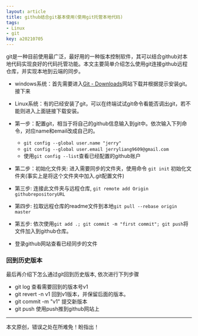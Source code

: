 ```yaml
---
layout: article
title: github结合git基本使用(使用git托管本地代码)
tags: 
- Linux
- git
key: a20210705
---
```


git是一种目前使用最广泛，最好用的一种版本控制软件，其可以结合github对本地代码实现良好的代码托管功能。本文主要简单介绍怎么使用git连接github远程仓库，并实现本地到云端的同步。

<!--more-->

* windows系统：首先需要进入[Git - Downloads](https://git-scm.com/downloads)网站下载并根据提示安装git。接下来
* Linux系统：有的已经安装了git，可以在终端试试git命令看能否调出git，若不能则进入上面链接下载安装。

* 第一步：配置git，相当于将自己的github信息输入到git中。依次输入下列命令，对应name和email改成自己的。
	* `git config --global user.name "jerry"`
	* `git config --global user.email jerryliang9609@gmail.com`
	* 使用`git config --list`查看已经配置的github账户
* 第二步：初始化文件夹: 进入需要同步的文件夹，使用命令 `git init` 初始化文件夹(事实上是将这个文件夹中加入.git配置文件)
* 第三步: 连接此文件夹与远程仓库, `git remote add Origin githubrepositoryURL`
* 第四步: 拉取远程仓库的readme文件到本地`git pull --rebase origin master`
* 第五步: 依次使用`git add .; git commit -m "first commit"; git push`将文件加入到github仓库。
* 登录github网站查看已经同步的文件

### 回到历史版本
最后再介绍下怎么通过git回到历史版本, 依次进行下列步骤
* git log  查看需要回到的版本号v1
* git revert -n v1 回到v1版本，并保留后面的版本。
* git commit -m "v1"  提交新版本
* git push   使用push推到github网站上

---
本文原创，错误之处在所难免！盼指出！

